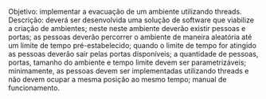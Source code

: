 Objetivo: implementar a evacuação de um ambiente utilizando threads.
Descrição: deverá ser desenvolvida uma solução de software que viabilize a criação de ambientes; neste neste ambiente deverão existir pessoas e portas; as pessoas deverão percorrer o ambiente de maneira aleatória até um limite de tempo pré-estabelecido; quando o limite de tempo for atingido as pessoas deverão sair pelas portas disponíveis; a quantidade de pessoas, portas, tamanho do ambiente e tempo limite devem ser parametrizáveis; minimamente, as pessoas devem ser implementadas utilizando threads e não devem ocupar a mesma posição ao mesmo tempo; manual de funcionamento.
